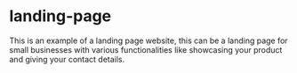 # landing-page

This is an example of a landing page website, this can be a landing page for small businesses with various functionalities like showcasing your product and giving your contact details.
